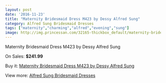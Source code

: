 ```yaml
---
layout: post
date: '2016-11-23'
title: "Maternity Bridesmaid Dress M423 by Dessy Alfred Sung"
category: Alfred Sung Bridesmaid Dresses
tags: ["maternity","charming","alfred","evening","sung"]
image: http://img.princessan.com/32165-thickbox_default/maternity-bridesmaid-dress-m423-by-dessy-alfred-sung.jpg
---
```

Maternity Bridesmaid Dress M423 by Dessy Alfred Sung

On Sales: **$241.99**
<a href="https://www.princessan.com/en/14743-maternity-bridesmaid-dress-m423-by-dessy-alfred-sung.html"><amp-img layout="responsive" width="600" height="600" src="//img.princessan.com/32165-thickbox_default/maternity-bridesmaid-dress-m423-by-dessy-alfred-sung.jpg" alt="Maternity Bridesmaid Dress M423 by Dessy Alfred Sung 0" /></a>

Buy it: [Maternity Bridesmaid Dress M423 by Dessy Alfred Sung](https://www.princessan.com/en/14743-maternity-bridesmaid-dress-m423-by-dessy-alfred-sung.html "Maternity Bridesmaid Dress M423 by Dessy Alfred Sung")

View more: [Alfred Sung Bridesmaid Dresses](https://www.princessan.com/en/107- "Alfred Sung Bridesmaid Dresses")